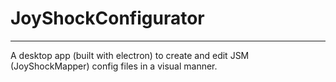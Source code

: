 # JoyShockConfigurator
----
A desktop app (built with electron) to create and edit JSM (JoyShockMapper) config files in a visual manner.